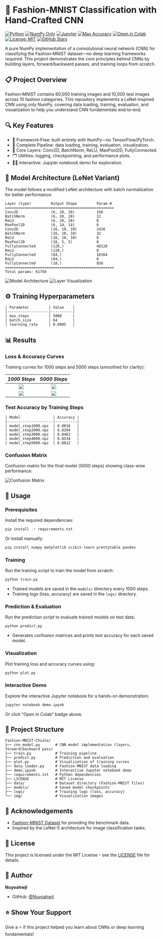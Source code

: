 # 👗 Fashion-MNIST Classification with Hand-Crafted CNN

[![Python](https://img.shields.io/badge/Python-3.8%2B-3776AB.svg?logo=python&logoColor=white)](https://www.python.org/)
[![NumPy Only](https://img.shields.io/badge/NumPy-only-013243.svg?logo=numpy&logoColor=white)](https://numpy.org/)
[![Jupyter](https://img.shields.io/badge/Jupyter-Notebook-F37626.svg?logo=jupyter&logoColor=white)](https://jupyter.org/)
[![Max Accuracy](https://img.shields.io/badge/Max_Accuracy-86.12%25-brightgreen.svg)](#-results)
[![Open in Colab](https://img.shields.io/badge/Open%20in-Colab-FFCB2B.svg?logo=googlecolab&logoColor=000)](https://colab.research.google.com/github/Nuyoahwjl/Fashion-MNIST-Chiale/blob/main/demo.ipynb)
[![License: MIT](https://img.shields.io/badge/License-MIT-0b7285.svg)](LICENSE)
[![GitHub Stars](https://img.shields.io/github/stars/Nuyoahwjl/Fashion-MNIST-Chiale?style=social)](https://github.com/Nuyoahwjl/Fashion-MNIST-Chiale/stargazers)

A pure NumPy implementation of a convolutional neural network (CNN) for classifying the Fashion‑MNIST dataset—no deep learning frameworks required. This project demonstrates the core principles behind CNNs by building layers, forward/backward passes, and training loops from scratch.

## 📋 Project Overview
Fashion‑MNIST contains 60,000 training images and 10,000 test images across 10 fashion categories. This repository implements a LeNet‑inspired CNN using only NumPy, covering data loading, training, evaluation, and visualization to help you understand CNN fundamentals end‑to‑end.

## 🔍 Key Features
- 🧠 Framework‑Free: built entirely with NumPy—no TensorFlow/PyTorch.
- 🧪 Complete Pipeline: data loading, training, evaluation, visualization.
- 🧱 Core Layers: Conv2D, BatchNorm, ReLU, MaxPool2D, FullyConnected.
- 🗂️ Utilities: logging, checkpointing, and performance plots.
- 🧑‍🏫 Interactive: Jupyter notebook demo for exploration.

## 🧱 Model Architecture (LeNet Variant)
The model follows a modified LeNet architecture with batch normalization for better performance:
```
Layer (type)         Output Shape         Param #
==================================================
Conv2D               (6, 28, 28)          156
BatchNorm            (6, 28, 28)          12
ReLU                 (6, 28, 28)          0
MaxPool2D            (6, 14, 14)          0
Conv2D               (16, 10, 10)         2416
BatchNorm            (16, 10, 10)         32
ReLU                 (16, 10, 10)         0
MaxPool2D            (16, 5, 5)           0
FullyConnected       (120,)               48120
ReLU                 (120,)               0
FullyConnected       (84,)                10164
ReLU                 (84,)                0
FullyConnected       (10,)                850
==================================================
Total params: 61750
```
![Model Architecture](https://cdn.jsdelivr.net/gh/Nuyoahwjl/Fashion-MNIST-Chiale/img/1.png)
![Layer Visualization](https://cdn.jsdelivr.net/gh/Nuyoahwjl/Fashion-MNIST-Chiale/img/2.png)

## ⚙️ Training Hyperparameters
```
| Parameter         | Value    |
|-------------------|----------|
| max_steps         | 5000     |
| batch_size        | 64       |
| learning_rate     | 0.0005   |
```

## 📊 Results

### Loss & Accuracy Curves
Training curves for 1000 steps and 5000 steps (smoothed for clarity):

| *1000 Steps*     | *5000 Steps*     |
|:----------------:|:----------------:|
| ![](https://cdn.jsdelivr.net/gh/Nuyoahwjl/Fashion-MNIST-Chiale/img/5.png) | ![](https://cdn.jsdelivr.net/gh/Nuyoahwjl/Fashion-MNIST-Chiale/img/3.png) |
| ![](https://cdn.jsdelivr.net/gh/Nuyoahwjl/Fashion-MNIST-Chiale/img/6.png) | ![](https://cdn.jsdelivr.net/gh/Nuyoahwjl/Fashion-MNIST-Chiale/img/4.png) |

### Test Accuracy by Training Steps
```
| Model               | Accuracy |
|---------------------|----------|
| model_step1000.npz  | 0.8016   |
| model_step2000.npz  | 0.8264   |
| model_step3000.npz  | 0.8462   |
| model_step4000.npz  | 0.8534   |
| model_step5000.npz  | 0.8612   |
```

### Confusion Matrix
Confusion matrix for the final model (5000 steps) showing class-wise performance:

![Confusion Matrix](https://cdn.jsdelivr.net/gh/Nuyoahwjl/Fashion-MNIST-Chiale/img/7.png)


## 🚀 Usage

### Prerequisites
Install the required dependencies:
```bash
pip install -r requirements.txt
```
Or install manually:
```bash
pip install numpy matplotlib scikit-learn prettytable pandas
```
### Training
Run the training script to train the model from scratch:
```bash
python train.py
```
- Trained models are saved in the `models/` directory every 1000 steps.
- Training logs (loss, accuracy) are saved in the `logs/` directory.
### Prediction & Evaluation
Run the prediction script to evaluate trained models on test data:
```bash
python predict.py
```
- Generates confusion matrices and prints test accuracy for each saved model.
### Visualization
Plot training loss and accuracy curves using:
```bash
python plot.py
```
### Interactive Demo
Explore the interactive Jupyter notebook for a hands-on demonstration:
```bash
jupyter notebook demo.ipynb
```
Or click “Open in Colab” badge above.

## 📁 Project Structure
```
Fashion-MNIST-Chiale/
├── cnn_model.py       # CNN model implementation (layers, forward/backward pass)
├── train.py           # Training pipeline
├── predict.py         # Prediction and evaluation
├── plot.py            # Visualization of training curves
├── data_loader.py     # Fashion-MNIST data loading
├── demo.ipynb         # Interactive Jupyter notebook demo
├── requirements.txt   # Python dependencies
├── LICENSE            # MIT License
├── data/              # Dataset directory (Fashion-MNIST files)
├── models/            # Saved model checkpoints
├── logs/              # Training logs (loss, accuracy)
└── img/               # Visualization images
```

## 🙌 Acknowledgements
- [Fashion-MNIST Dataset](https://github.com/zalandoresearch/fashion-mnist) for providing the benchmark data.
- Inspired by the LeNet-5 architecture for image classification tasks.

## 📝 License
This project is licensed under the MIT License - see the [LICENSE](LICENSE) file for details.

## 👤 Author
**Nuyoahwjl**
- GitHub: [@Nuyoahwjl](https://github.com/Nuyoahwjl)

## ⭐ Show Your Support
Give a ⭐️ if this project helped you learn about CNNs or deep learning fundamentals!

